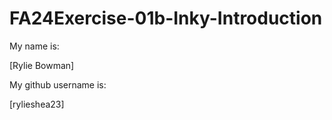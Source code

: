 # FA24Exercise-01b-Inky-Introduction

My name is:

[Rylie Bowman]

My github username is:

[rylieshea23]
